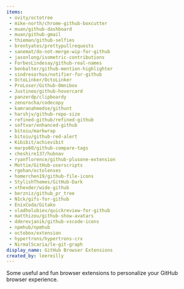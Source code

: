 ```yaml
---
items:
 - ovity/octotree
 - mike-north/chrome-github-boxcutter
 - muan/github-dashboard
 - muan/github-gmail
 - thieman/github-selfies
 - brentyates/prettypullrequests
 - sanemat/do-not-merge-wip-for-github
 - jasonlong/isometric-contributions
 - ForbesLindesay/github-real-names
 - benbalter/github-mention-highlighter
 - sindresorhus/notifier-for-github
 - OctoLinker/OctoLinker
 - ProLoser/Github-Omnibox
 - Justineo/github-hovercard
 - panzerdp/clipboardy
 - zenorocha/codecopy
 - kamranahmedse/githunt
 - harshjv/github-repo-size
 - refined-github/refined-github
 - softvar/enhanced-github
 - bitoiu/markwrap
 - bitoiu/github-red-alert
 - Kibibit/achievibit
 - marpo60/github-compare-tags
 - cheshire137/hubnav
 - ryanflorence/github-plusone-extension
 - Mottie/GitHub-userscripts
 - rgehan/octolenses
 - homerchen19/github-file-icons
 - StylishThemes/GitHub-Dark
 - xthexder/wide-github
 - berzniz/github_pr_tree
 - N1ck/gifs-for-github
 - EnixCoda/Gitako
 - vladholubiev/quickreview-for-github
 - matthizou/github-show-avatars
 - dderevjanik/github-vscode-icons
 - npmhub/npmhub
 - octobox/extension
 - hypertrons/hypertrons-crx
 - NirmalScaria/le-git-graph
display_name: GitHub Browser Extensions
created_by: leereilly
---
```

Some useful and fun browser extensions to personalize your GitHub browser experience.
